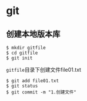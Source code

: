 # git

## 创建本地版本库

~~~
$ mkdir gitfile
$ cd gitfile
$ git init
~~~

`gitfile`目录下创建文件file01.txt

~~~
$ git add file01.txt
$ git status
$ git commit -m "1.创建文件"
~~~

